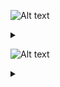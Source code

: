 ![Alt text](https://g.gravizo.com/source/svg/c1?https%3A%2F%2Fraw.githubusercontent.com%2FGreyWayfarer%2FNewRep%2Fmaster%2FREADME.md)
<details> 
<summary></summary>
c1
  digraph G {
    END -> A [label="A-Z, a-z, 0-9"];
    END -> B [label="space"];
    A -> S [label="A-Z, a-z, _"];
    A -> A [label="A-Z, a-z, 0-9"];
    B -> A [label="A-Z, a-z, 0-9"]; 
    S -> B [label="space"];
  }
c1
</details>

![Alt text](https://g.gravizo.com/source/svg/c2?https%3A%2F%2Fraw.githubusercontent.com%2FGreyWayfarer%2FNewRep%2Fmaster%2FREADME.md)
<details> 
<summary></summary>
c2
  digraph S {
    A -> A [label="0-9"];
    A -> S [label="1-9"];
    B -> A [label="0-9"];
    B -> S [label="0, 1-9"];
    C -> B [label="."];
    C -> C [label="0-9"];
    D -> B [label="."];
    D -> C [label="0-9"];
    E -> D [label="e, E"];
    F -> E [label="-[1-9], 1-9"];
    G -> E [label="-[1-9], 1-9"];
    G -> F [label="0-9"];
    F -> F [label="0-9"];
    H -> G [label="F, f, L, l"];
    S -> H [label="space"];
    END -> A [label="0-9"];
    END -> C [label="0-9"];
    END -> E [label="-[1-9], 1-9"];
    END -> F [label="0-9"];
    END -> G [label="F, f, L, l"];
    END -> H [label="space"];
    END -> S [label="0-9"];
  }
c2
</details>
